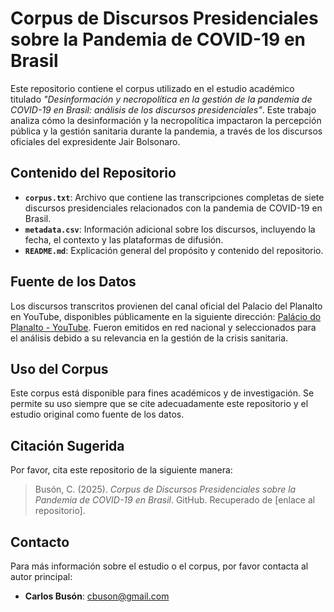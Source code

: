 # Corpus de Discursos Presidenciales sobre la Pandemia de COVID-19 en Brasil

Este repositorio contiene el corpus utilizado en el estudio académico titulado *"Desinformación y necropolítica en la gestión de la pandemia de COVID-19 en Brasil: análisis de los discursos presidenciales"*. Este trabajo analiza cómo la desinformación y la necropolítica impactaron la percepción pública y la gestión sanitaria durante la pandemia, a través de los discursos oficiales del expresidente Jair Bolsonaro.

## Contenido del Repositorio
- **`corpus.txt`**: Archivo que contiene las transcripciones completas de siete discursos presidenciales relacionados con la pandemia de COVID-19 en Brasil.
- **`metadata.csv`**: Información adicional sobre los discursos, incluyendo la fecha, el contexto y las plataformas de difusión.
- **`README.md`**: Explicación general del propósito y contenido del repositorio.

## Fuente de los Datos
Los discursos transcritos provienen del canal oficial del Palacio del Planalto en YouTube, disponibles públicamente en la siguiente dirección: [Palácio do Planalto - YouTube](https://www.youtube.com/user/portalplanalto). Fueron emitidos en red nacional y seleccionados para el análisis debido a su relevancia en la gestión de la crisis sanitaria.

## Uso del Corpus
Este corpus está disponible para fines académicos y de investigación. Se permite su uso siempre que se cite adecuadamente este repositorio y el estudio original como fuente de los datos.

## Citación Sugerida
Por favor, cita este repositorio de la siguiente manera:
> Busón, C. (2025). *Corpus de Discursos Presidenciales sobre la Pandemia de COVID-19 en Brasil*. GitHub. Recuperado de [enlace al repositorio].

## Contacto
Para más información sobre el estudio o el corpus, por favor contacta al autor principal:
- **Carlos Busón**: [cbuson@gmail.com](mailto:cbuson@gmail.com)

